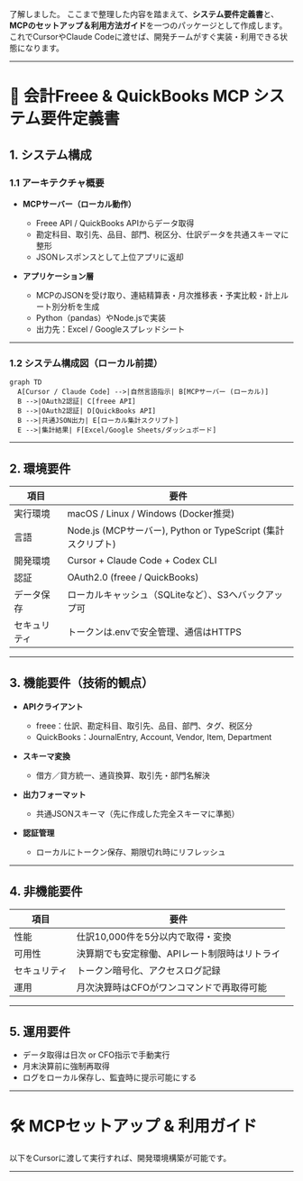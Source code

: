 了解しました。
ここまで整理した内容を踏まえて、**システム要件定義書**と、**MCPのセットアップ＆利用方法ガイド**を一つのパッケージとして作成します。
これでCursorやClaude Codeに渡せば、開発チームがすぐ実装・利用できる状態になります。

---

# 📄 **会計Freee & QuickBooks MCP システム要件定義書**

## 1. システム構成

### 1.1 アーキテクチャ概要

* **MCPサーバー（ローカル動作）**

  * Freee API / QuickBooks APIからデータ取得
  * 勘定科目、取引先、品目、部門、税区分、仕訳データを共通スキーマに整形
  * JSONレスポンスとして上位アプリに返却
* **アプリケーション層**

  * MCPのJSONを受け取り、連結精算表・月次推移表・予実比較・計上ルート別分析を生成
  * Python（pandas）やNode.jsで実装
  * 出力先：Excel / Googleスプレッドシート

---

### 1.2 システム構成図（ローカル前提）

```mermaid
graph TD
  A[Cursor / Claude Code] -->|自然言語指示| B[MCPサーバー (ローカル)]
  B -->|OAuth2認証| C[freee API]
  B -->|OAuth2認証| D[QuickBooks API]
  B -->|共通JSON出力| E[ローカル集計スクリプト]
  E -->|集計結果| F[Excel/Google Sheets/ダッシュボード]
```

---

## 2. 環境要件

| 項目     | 要件                                                |
| ------ | ------------------------------------------------- |
| 実行環境   | macOS / Linux / Windows (Docker推奨)                |
| 言語     | Node.js (MCPサーバー), Python or TypeScript (集計スクリプト) |
| 開発環境   | Cursor + Claude Code + Codex CLI                  |
| 認証     | OAuth2.0 (freee / QuickBooks)                     |
| データ保存  | ローカルキャッシュ（SQLiteなど）、S3へバックアップ可                    |
| セキュリティ | トークンは.envで安全管理、通信はHTTPS                           |

---

## 3. 機能要件（技術的観点）

* **APIクライアント**

  * freee：仕訳、勘定科目、取引先、品目、部門、タグ、税区分
  * QuickBooks：JournalEntry, Account, Vendor, Item, Department
* **スキーマ変換**

  * 借方／貸方統一、通貨換算、取引先・部門名解決
* **出力フォーマット**

  * 共通JSONスキーマ（先に作成した完全スキーマに準拠）
* **認証管理**

  * ローカルにトークン保存、期限切れ時にリフレッシュ

---

## 4. 非機能要件

| 項目     | 要件                       |
| ------ | ------------------------ |
| 性能     | 仕訳10,000件を5分以内で取得・変換     |
| 可用性    | 決算期でも安定稼働、APIレート制限時はリトライ |
| セキュリティ | トークン暗号化、アクセスログ記録         |
| 運用     | 月次決算時はCFOがワンコマンドで再取得可能   |

---

## 5. 運用要件

* データ取得は日次 or CFO指示で手動実行
* 月末決算前に強制再取得
* ログをローカル保存し、監査時に提示可能にする

---

# 🛠 **MCPセットアップ & 利用ガイド**

以下をCursorに渡して実行すれば、開発環境構築が可能です。

---

